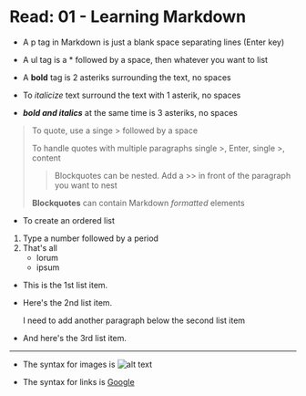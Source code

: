 # Read: 01 - Learning Markdown

* A p tag in Markdown is just a blank space separating lines (Enter key)

* A ul tag is a * followed by a space, then whatever you want to list

* A **bold** tag is 2 asteriks surrounding the text, no spaces

* To *italicize* text surround the text with 1 asterik, no spaces

* ***bold and italics*** at the same time is 3 asteriks, no spaces

> To quote, use a singe > followed by a space
>
> To handle quotes with multiple paragraphs single >, Enter, single >, content
>
>> Blockquotes can be nested. Add a >> in front of the paragraph you want to nest
>
> **Blockquotes** can contain Markdown *formatted* elements

* To create an ordered list

1. Type a number followed by a period
2. That's all
   * lorum
   * ipsum

* This is the 1st list item.
* Here's the 2nd list item.

    I need to add another paragraph below the second list item

* And here's the 3rd list item.

***

* The syntax for images is ![alt text](https://www.someAddress.com)

* The syntax for links is [Google](https://www.google.com)
